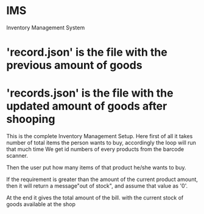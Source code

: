 # IMS
Inventory Management System


# 'record.json'  is the file with the previous amount of goods
# 'records.json'  is the file with the updated amount of goods after shooping

This is the complete Inventory Management Setup. Here first of all it takes number of total items the person wants to buy, accordingly the loop will run that much time
We get id numbers of every products from the barcode scanner.

Then the user put how many items of that product he/she wants to buy.

If the requirement is greater than the amount of the current product amount, then it will return a message"out of stock", and assume that value as '0'. 

At the end it gives the total amount of the bill. with the current stock of goods available at the shop
